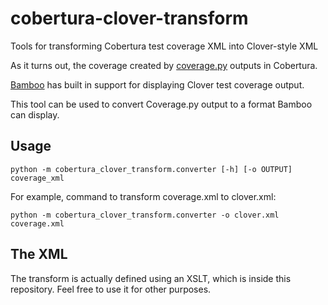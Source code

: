 cobertura-clover-transform
==========================

Tools for transforming Cobertura test coverage XML into Clover-style XML

As it turns out, the coverage created by [coverage.py](http://nedbatchelder.com/code/coverage/)
outputs in Cobertura.

[Bamboo](https://www.atlassian.com/software/bamboo) has built in
support for displaying Clover test coverage output.

This tool can be used to convert Coverage.py output to a format
Bamboo can display.

Usage
------
    python -m cobertura_clover_transform.converter [-h] [-o OUTPUT] coverage_xml

For example, command to transform coverage.xml to clover.xml:  

    python -m cobertura_clover_transform.converter -o clover.xml coverage.xml

The XML
-------

The transform is actually defined using an XSLT, which is inside
this repository. Feel free to use it for other purposes.
